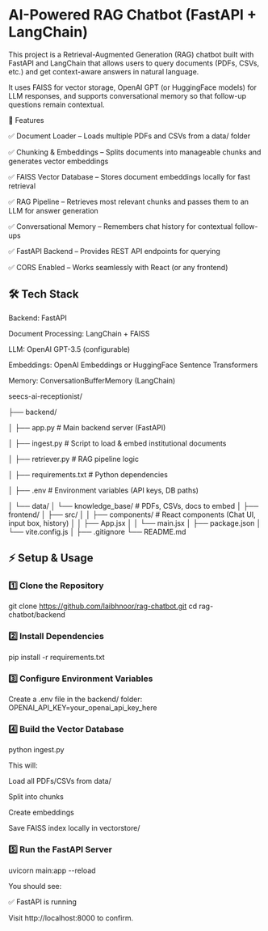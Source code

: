 # AI-Powered RAG Chatbot (FastAPI + LangChain) #
 
This project is a Retrieval-Augmented Generation (RAG) chatbot built with FastAPI and LangChain that allows users to query documents (PDFs, CSVs, etc.) and get context-aware answers in natural language.

It uses FAISS for vector storage, OpenAI GPT (or HuggingFace models) for LLM responses, and supports conversational memory so that follow-up questions remain contextual.

🚀 Features

✅ Document Loader – Loads multiple PDFs and CSVs from a data/ folder

✅ Chunking & Embeddings – Splits documents into manageable chunks and generates vector embeddings

✅ FAISS Vector Database – Stores document embeddings locally for fast retrieval

✅ RAG Pipeline – Retrieves most relevant chunks and passes them to an LLM for answer generation

✅ Conversational Memory – Remembers chat history for contextual follow-ups

✅ FastAPI Backend – Provides REST API endpoints for querying

✅ CORS Enabled – Works seamlessly with React (or any frontend)


##  🛠️ Tech Stack ##

Backend: FastAPI

Document Processing: LangChain + FAISS

LLM: OpenAI GPT-3.5 (configurable)

Embeddings: OpenAI Embeddings or HuggingFace Sentence Transformers

Memory: ConversationBufferMemory (LangChain)


seecs-ai-receptionist/

├── backend/

│   ├── app.py              # Main backend server (FastAPI)

│   ├── ingest.py           # Script to load & embed institutional documents

│   ├── retriever.py        # RAG pipeline logic

│   ├── requirements.txt    # Python dependencies

│   ├── .env                # Environment variables (API keys, DB paths)

│   └── data/
│       └── knowledge_base/ # PDFs, CSVs, docs to embed
│
├── frontend/
│   ├── src/
│   │   ├── components/     # React components (Chat UI, input box, history)
│   │   ├── App.jsx
│   │   └── main.jsx
│   ├── package.json
│   └── vite.config.js
│
├── .gitignore
└── README.md

## ⚡ Setup & Usage ##    
### 1️⃣ Clone the Repository
git clone https://github.com/laibhnoor/rag-chatbot.git
cd rag-chatbot/backend

### 2️⃣ Install Dependencies
pip install -r requirements.txt

### 3️⃣ Configure Environment Variables
Create a .env file in the backend/ folder:
OPENAI_API_KEY=your_openai_api_key_here

### 4️⃣ Build the Vector Database
python ingest.py

This will:

Load all PDFs/CSVs from data/

Split into chunks

Create embeddings

Save FAISS index locally in vectorstore/

### 5️⃣ Run the FastAPI Server
uvicorn main:app --reload

You should see:

✅ FastAPI is running

Visit http://localhost:8000 to confirm.






